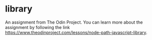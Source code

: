 # library
An assignment from The Odin Project. You can learn more about the assignment by following the link https://www.theodinproject.com/lessons/node-path-javascript-library.
